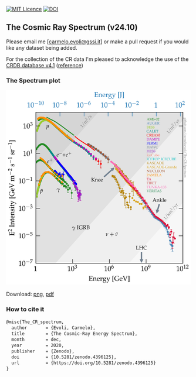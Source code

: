[![MIT Licence](https://badges.frapsoft.com/os/mit/mit.svg?v=103)](https://opensource.org/licenses/mit-license.php)
[![DOI](https://zenodo.org/badge/DOI/10.5281/zenodo.1468852.svg)](https://doi.org/10.5281/zenodo.1468852)

## The Cosmic Ray Spectrum (v24.10)

Please email me [carmelo.evoli@gssi.it] or make a pull request if you would like any dataset being added.

For the collection of the CR data I'm pleased to acknowledge the use of the [CRDB database v4.1](http://lpsc.in2p3.fr/crdb) ([reference](https://ui.adsabs.harvard.edu/abs/2023EPJC...83..971M/abstract))

### <a name="crspectrum"></a>
### The Spectrum plot

<img src="figures/The_CR_Spectrum_2024.png" width="800">

Download: [png](https://github.com/carmeloevoli/The_CR_Spectrum/blob/master/figures/The_CR_Spectrum_2024.png), [pdf](https://github.com/carmeloevoli/The_CR_Spectrum/blob/master/figures/The_CR_Spectrum_2024.pdf)

### How to cite it

```
@misc{The_CR_spectrum,
  author       = {Evoli, Carmelo},
  title        = {The Cosmic-Ray Energy Spectrum},
  month        = dec,
  year         = 2020,
  publisher    = {Zenodo},
  doi          = {10.5281/zenodo.4396125},
  url          = {https://doi.org/10.5281/zenodo.4396125}
}
```
